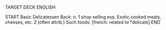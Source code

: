 TARGET DECK
ENGLISH

START
Basic
Delicatessen
Back: n. 1 shop selling esp. Exotic cooked meats, cheeses, etc. 2 (often attrib.) Such foods. [french: related to *delicate]
END
